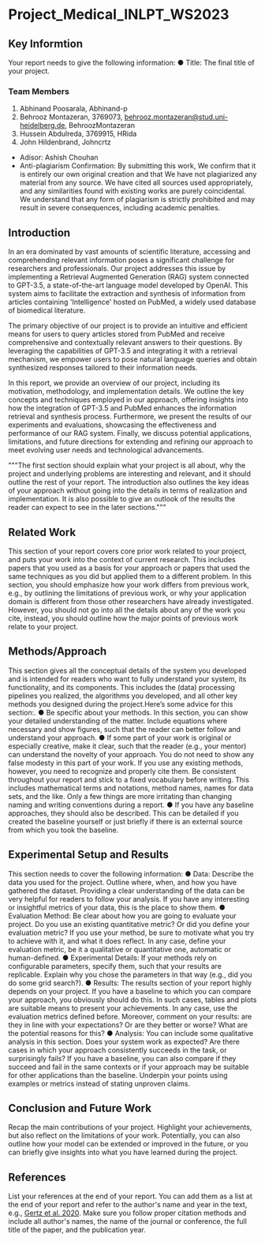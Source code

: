 # Project_Medical_INLPT_WS2023
## Key Informtion
Your report needs to give the following information:
● Title: The final title of your project.
### Team Members
1. Abhinand Poosarala, Abhinand-p
2. Behrooz Montazeran, 3769073, behrooz.montazeran@stud.uni-heidelberg.de, BehroozMontazeran
3. Hussein Abdulreda, 3769915, HRida
4. John Hildenbrand, Johncrtz

* Adisor: Ashish Chouhan
* Anti-plagiarism Confirmation: 
By submitting this work, We confirm that it is entirely our own original creation and that We have not plagiarized any material from any source. We have cited all sources used appropriately, and any similarities found with existing works are purely coincidental. We understand that any form of plagiarism is strictly prohibited and may result in severe consequences, including academic penalties.

## Introduction
In an era dominated by vast amounts of scientific literature, accessing and comprehending relevant information poses a significant challenge for researchers and professionals. Our project addresses this issue by implementing a Retrieval Augmented Generation (RAG) system connected to GPT-3.5, a state-of-the-art language model developed by OpenAI. This system aims to facilitate the extraction and synthesis of information from articles containing 'Intelligence' hosted on PubMed, a widely used database of biomedical literature.

The primary objective of our project is to provide an intuitive and efficient means for users to query articles stored from PubMed and receive comprehensive and contextually relevant answers to their questions. By leveraging the capabilities of GPT-3.5 and integrating it with a retrieval mechanism, we empower users to pose natural language queries and obtain synthesized responses tailored to their information needs.

In this report, we provide an overview of our project, including its motivation, methodology, and implementation details. We outline the key concepts and techniques employed in our approach, offering insights into how the integration of GPT-3.5 and PubMed enhances the information retrieval and synthesis process. Furthermore, we present the results of our experiments and evaluations, showcasing the effectiveness and performance of our RAG system. Finally, we discuss potential applications, limitations, and future directions for extending and refining our approach to meet evolving user needs and technological advancements.



"""The first section should explain what your project is all about, why the project and underlying
problems are interesting and relevant, and it should outline the rest of your report. The
introduction also outlines the key ideas of your approach without going into the details in
terms of realization and implementation. It is also possible to give an outlook of the results
the reader can expect to see in the later sections."""
## Related Work
This section of your report covers core prior work related to your project, and puts your work
into the context of current research. This includes papers that you used as a basis for your
approach or papers that used the same techniques as you did but applied them to a different
problem. In this section, you should emphasize how your work differs from previous work,
e.g., by outlining the limitations of previous work, or why your application domain is
different from those other researchers have already investigated. However, you should not go
into all the details about any of the work you cite, instead, you should outline how the major
points of previous work relate to your project.
## Methods/Approach
This section gives all the conceptual details of the system you developed and is intended for
readers who want to fully understand your system, its functionality, and its components. This
includes the (data) processing pipelines you realized, the algorithms you developed, and all
other key methods you designed during the project.Here’s some advice for this section:.
● Be specific about your methods. In this section, you can show your detailed
understanding of the matter. Include equations where necessary and show figures,
such that the reader can better follow and understand your approach.
● If some part of your work is original or especially creative, make it clear, such that the
reader (e.g., your mentor) can understand the novelty of your approach. You do not
need to show any false modesty in this part of your work. If you use any existing
methods, however, you need to recognize and properly cite them. Be consistent
throughout your report and stick to a fixed vocabulary before writing. This includes
mathematical terms and notations, method names, names for data sets, and the like.
Only a few things are more irritating than changing naming and writing conventions
during a report.
● If you have any baseline approaches, they should also be described. This can be
detailed if you created the baseline yourself or just briefly if there is an external
source from which you took the baseline.

## Experimental Setup and Results
This section needs to cover the following information:
● Data: Describe the data you used for the project. Outline where, when, and how you
have gathered the dataset. Providing a clear understanding of the data can be very
helpful for readers to follow your analysis. If you have any interesting or insightful
metrics of your data, this is the place to show them.
● Evaluation Method: Be clear about how you are going to evaluate your project. Do
you use an existing quantitative metric? Or did you define your evaluation metric? If
you use your method, be sure to motivate what you try to achieve with it, and what it
does reflect. In any case, define your evaluation metric, be it a qualitative or
quantitative one, automatic or human-defined.
● Experimental Details: If your methods rely on configurable parameters, specify
them, such that your results are replicable. Explain why you chose the parameters in
that way (e.g., did you do some grid search?).
● Results: The results section of your report highly depends on your project. If you
have a baseline to which you can compare your approach, you obviously should do
this. In such cases, tables and plots are suitable means to present your achievements.
In any case, use the evaluation metrics defined before. Moreover, comment on your
results: are they in line with your expectations? Or are they better or worse? What are
the potential reasons for this?
● Analysis: You can include some qualitative analysis in this section. Does your system
work as expected? Are there cases in which your approach consistently succeeds in
the task, or surprisingly fails? If you have a baseline, you can also compare if they
succeed and fail in the same contexts or if your approach may be suitable for other
applications than the baseline. Underpin your points using examples or metrics
instead of stating unproven claims.

## Conclusion and Future Work
Recap the main contributions of your project. Highlight your achievements, but also reflect
on the limitations of your work. Potentially, you can also outline how your model can be
extended or improved in the future, or you can briefly give insights into what you have
learned during the project.
## References
List your references at the end of your report. You can add them as a list at the end of your
report and refer to the author's name and year in the text, e.g., [Gertz et al.
2020](#link-to-the-bib-section). Make sure you follow proper citation methods and include
all author's names, the name of the journal or conference, the full title of the paper, and the
publication year.